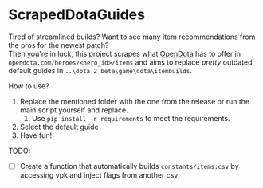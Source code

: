 # ScrapedDotaGuides

Tired of streamlined builds? Want to see many item recommendations from the pros for the newest patch?  
Then you're in luck, this project scrapes what [OpenDota](https://www.opendota.com) has to offer in `opendota.com/heroes/<hero_id>/items` and aims to replace *pretty* outdated default guides in `..\dota 2 beta\game\dota\itembuilds`.

How to use?

1. Replace the mentioned folder with the one from the release or run the main script yourself and replace.
   1. Use `pip install -r requirements` to meet the requirements.
2. Select the default guide
3. Have fun!

TODO:

- [ ] Create a function that automatically builds `constants/items.csv` by accessing vpk and inject flags from another csv
